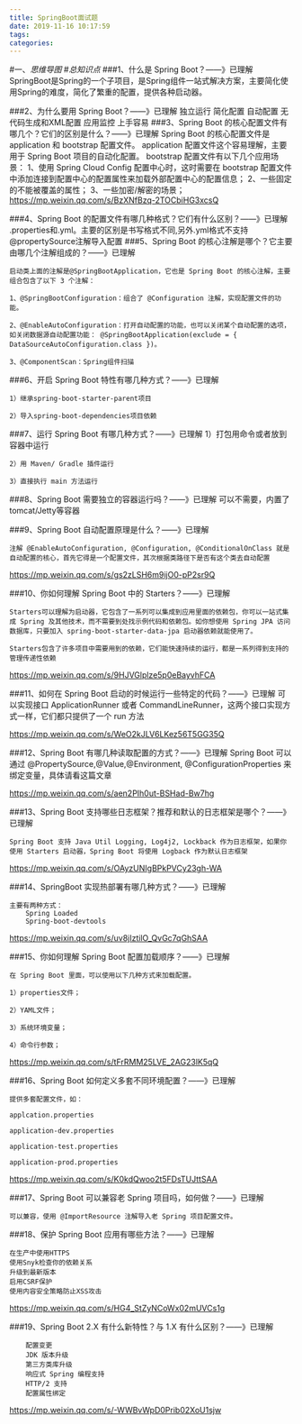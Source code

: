 ```yaml
---
title: SpringBoot面试题
date: 2019-11-16 10:17:59
tags: 
categories: 
---
```

#一、*思维导图*
#*总知识点*
###1、什么是 Spring Boot？——》已理解
	SpringBoot是Spring的一个子项目，是Spring组件一站式解决方案，主要简化使用Spring的难度，简化了繁重的配置，提供各种启动器。
	
###2、为什么要用 Spring Boot？——》已理解
		独立运行
		简化配置
		自动配置
		无代码生成和XML配置
		应用监控
		上手容易
###3、Spring Boot 的核心配置文件有哪几个？它们的区别是什么？——》已理解
	Spring Boot 的核心配置文件是 application 和 bootstrap 配置文件。
	application 配置文件这个容易理解，主要用于 Spring Boot 项目的自动化配置。
	bootstrap 配置文件有以下几个应用场景：
	1、使用 Spring Cloud Config 配置中心时，这时需要在 bootstrap 配置文件中添加连接到配置中心的配置属性来加载外部配置中心的配置信息；
	2、一些固定的不能被覆盖的属性；
	3、一些加密/解密的场景；
https://mp.weixin.qq.com/s/BzXNfBzq-2TOCbiHG3xcsQ

###4、Spring Boot 的配置文件有哪几种格式？它们有什么区别？——》已理解
	.properties和.yml。主要的区别是书写格式不同,另外.yml格式不支持@propertySource注解导入配置
###5、Spring Boot 的核心注解是哪个？它主要由哪几个注解组成的？——》已理解
	
	启动类上面的注解是@SpringBootApplication，它也是 Spring Boot 的核心注解，主要组合包含了以下 3 个注解：

	1、@SpringBootConfiguration：组合了 @Configuration 注解，实现配置文件的功能。
	
	2、@EnableAutoConfiguration：打开自动配置的功能，也可以关闭某个自动配置的选项，如关闭数据源自动配置功能： @SpringBootApplication(exclude = { DataSourceAutoConfiguration.class })。
	
	3、@ComponentScan：Spring组件扫描

###6、开启 Spring Boot 特性有哪几种方式？——》已理解

	1）继承spring-boot-starter-parent项目

    2）导入spring-boot-dependencies项目依赖

###7、运行 Spring Boot 有哪几种方式？——》已理解
	1）打包用命令或者放到容器中运行

	2）用 Maven/ Gradle 插件运行
	
	3）直接执行 main 方法运行
###8、Spring Boot 需要独立的容器运行吗？——》已理解
	可以不需要，内置了tomcat/Jetty等容器

###9、Spring Boot 自动配置原理是什么？——》已理解

	注解 @EnableAutoConfiguration, @Configuration, @ConditionalOnClass 就是自动配置的核心，首先它得是一个配置文件，其次根据类路径下是否有这个类去自动配置
https://mp.weixin.qq.com/s/gs2zLSH6m9ijO0-pP2sr9Q

###10、你如何理解 Spring Boot 中的 Starters？——》已理解

	Starters可以理解为启动器，它包含了一系列可以集成到应用里面的依赖包，你可以一站式集成 Spring 及其他技术，而不需要到处找示例代码和依赖包。如你想使用 Spring JPA 访问数据库，只要加入 spring-boot-starter-data-jpa 启动器依赖就能使用了。

	Starters包含了许多项目中需要用到的依赖，它们能快速持续的运行，都是一系列得到支持的管理传递性依赖

https://mp.weixin.qq.com/s/9HJVGlplze5p0eBayvhFCA


###11、如何在 Spring Boot 启动的时候运行一些特定的代码？——》已理解
	可以实现接口 ApplicationRunner 或者 CommandLineRunner，这两个接口实现方式一样，它们都只提供了一个 run 方法

https://mp.weixin.qq.com/s/WeO2kJLV6LKez56T5GG35Q



###12、Spring Boot 有哪几种读取配置的方式？——》已理解
	Spring Boot 可以通过 @PropertySource,@Value,@Environment, @ConfigurationProperties 来绑定变量，具体请看这篇文章

https://mp.weixin.qq.com/s/aen2PIh0ut-BSHad-Bw7hg


###13、Spring Boot 支持哪些日志框架？推荐和默认的日志框架是哪个？——》已理解

	Spring Boot 支持 Java Util Logging, Log4j2, Lockback 作为日志框架，如果你使用 Starters 启动器，Spring Boot 将使用 Logback 作为默认日志框架
https://mp.weixin.qq.com/s/OAyzUNIgBPkPVCy23gh-WA


###14、SpringBoot 实现热部署有哪几种方式？——》已理解

	主要有两种方式：
		Spring Loaded
		Spring-boot-devtools
https://mp.weixin.qq.com/s/uv8jIztilO_QvGc7qGhSAA


###15、你如何理解 Spring Boot 配置加载顺序？——》已理解

	在 Spring Boot 里面，可以使用以下几种方式来加载配置。

	1）properties文件；
	
	2）YAML文件；
	
	3）系统环境变量；
	
	4）命令行参数；
	
https://mp.weixin.qq.com/s/tFrRMM25LVE_2AG23lK5qQ


###16、Spring Boot 如何定义多套不同环境配置？——》已理解

	提供多套配置文件，如：

	applcation.properties
	
	application-dev.properties
	
	application-test.properties
	
	application-prod.properties

https://mp.weixin.qq.com/s/K0kdQwoo2t5FDsTUJttSAA


###17、Spring Boot 可以兼容老 Spring 项目吗，如何做？——》已理解

	可以兼容，使用 @ImportResource 注解导入老 Spring 项目配置文件。

###18、保护 Spring Boot 应用有哪些方法？——》已理解

	在生产中使用HTTPS
	使用Snyk检查你的依赖关系
	升级到最新版本
	启用CSRF保护
	使用内容安全策略防止XSS攻击
https://mp.weixin.qq.com/s/HG4_StZyNCoWx02mUVCs1g


###19、Spring Boot 2.X 有什么新特性？与 1.X 有什么区别？——》已理解

		配置变更
		JDK 版本升级
		第三方类库升级
		响应式 Spring 编程支持
		HTTP/2 支持
		配置属性绑定
https://mp.weixin.qq.com/s/-WWBvWpD0Prib02XoU1sjw